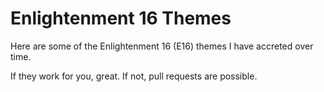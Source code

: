 # Enlightenment 16 Themes
Here are some of the Enlightenment 16 (E16) themes I have accreted over time.

If they work for you, great.  If not, pull requests are possible.

